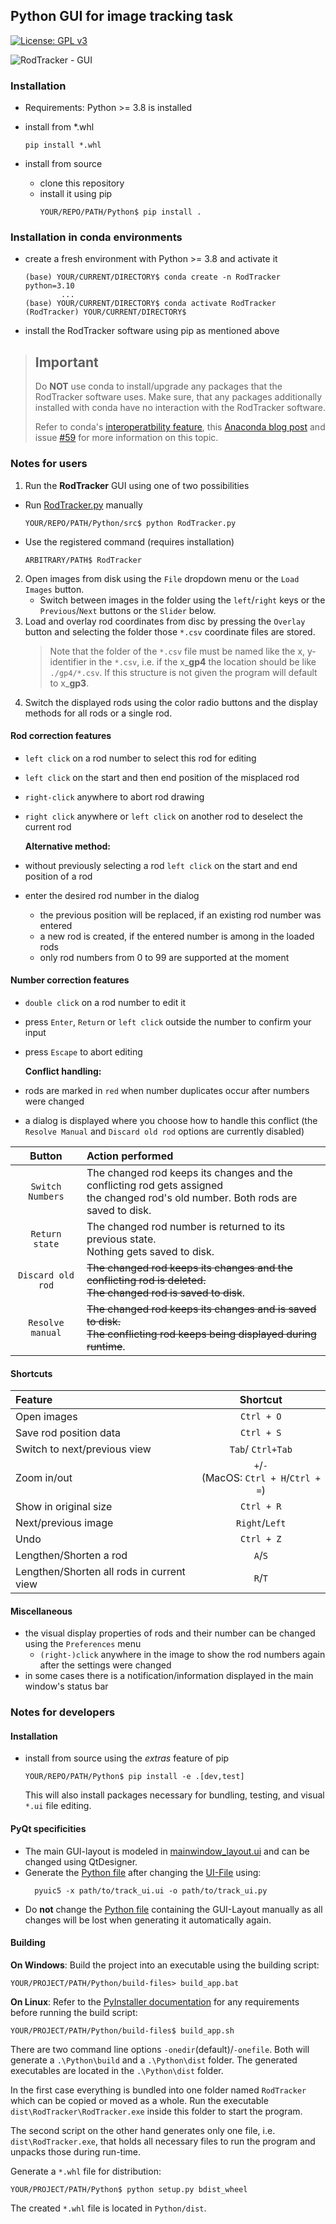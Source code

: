 ## Python GUI for image tracking task
[![License: GPL v3](https://img.shields.io/badge/License-GPLv3-blue.svg)](https://www.gnu.org/licenses/gpl-3.0)

![RodTracker - GUI](https://user-images.githubusercontent.com/34780470/141676583-2f294dec-a505-4b7e-a8b5-484af964ea09.png "RodTracker - GUI")

### Installation
- Requirements: Python >= 3.8 is installed

- install from *.whl
  ```shell
  pip install *.whl
  ```
- install from source
  - clone this repository
  - install it using pip 
    ```shell
    YOUR/REPO/PATH/Python$ pip install .
    ```
### Installation in conda environments
- create a fresh environment with Python >= 3.8 and activate it
  ```shell
  (base) YOUR/CURRENT/DIRECTORY$ conda create -n RodTracker python=3.10
          ...
  (base) YOUR/CURRENT/DIRECTORY$ conda activate RodTracker
  (RodTracker) YOUR/CURRENT/DIRECTORY$ 
  ```
- install the RodTracker software using pip as mentioned above


>## Important
> 
>Do **NOT** use conda to install/upgrade any packages that the RodTracker software uses. Make sure, that any packages additionally installed with conda have no interaction with the RodTracker software.
>
>Refer to conda's [interoperatbility feature](https://docs.conda.io/projects/conda/en/latest/user-guide/configuration/pip-interoperability.html?highlight=conda%20pip), this [Anaconda blog post](https://www.anaconda.com/blog/using-pip-in-a-conda-environment) and issue [#59](https://github.com/ANP-Granular/Track_Gui/issues/59) for more information on this topic.

### Notes for users
1. Run the **RodTracker** GUI using one of two possibilities
  - Run [RodTracker.py](./Python/src/RodTracker/RodTracker.py) manually
    ```shell
    YOUR/REPO/PATH/Python/src$ python RodTracker.py
    ```
  - Use the registered command (requires installation)
    ```shell
    ARBITRARY/PATH$ RodTracker
    ```

2. Open images from disk using the `File` dropdown menu or the `Load 
   Images` button.
   - Switch between images in the folder using the `left`/`right` keys or the 
    `Previous`/`Next` buttons or the `Slider` below.
3. Load and overlay rod coordinates from disc by pressing the `Overlay` button 
   and selecting the folder those `*.csv` coordinate files are stored.
   > Note that the folder of the `*.csv` file must be named like the x,
   > y-identifier in the `*.csv`, i.e. if the x_**gp4** the location should 
   > be like `./gp4/*.csv`. If this structure is not given the program will 
   > default to x_**gp3**.
4. Switch the displayed rods using the color radio buttons and the display 
   methods for all rods or a single rod. 
 
#### Rod correction features
- `left click` on a rod number to select this rod for editing
- `left click` on the start and then end position of the misplaced rod 
- `right-click` anywhere to abort rod drawing
- `right click` anywhere or `left click` on another rod to deselect the 
  current rod
  
    **Alternative method:**
- without previously selecting a rod `left click` on the start and end 
  position of a rod
- enter the desired rod number in the dialog
    - the previous position will be replaced, if an existing rod number 
          was entered
    - a new rod is created, if the entered number is among in the loaded rods
    - only rod numbers from 0 to 99 are supported at the moment
  
  
#### Number correction features
- `double click` on a rod number to edit it
- press `Enter`, `Return` or `left click` outside the number to confirm 
  your input
- press `Escape` to abort editing 
  
    **Conflict handling:**
- rods are marked in `red` when number duplicates occur after numbers were 
  changed   
- a dialog is displayed where you choose how to handle this conflict (the 
  `Resolve Manual` and `Discard old rod` options are currently disabled)

|      Button       | Action performed                                                                                                                          |
|:-----------------:|:------------------------------------------------------------------------------------------------------------------------------------------|
| `Switch Numbers`  | The changed rod keeps its changes and the conflicting  rod gets assigned <br />the changed rod's old number. Both rods are saved to disk. |
|  `Return state`   | The changed rod number is returned to its previous state. <br />Nothing gets saved to disk.                                               |
| `Discard old rod` | ~~The changed rod keeps its changes and the conflicting rod is deleted. <br /> The changed rod is saved to disk~~.                        |
| `Resolve manual`  | ~~The changed rod keeps its changes and is saved to disk. <br /> The conflicting rod keeps being displayed during runtime~~.              |

#### Shortcuts
| Feature                      |                   Shortcut                    |
|:-----------------------------|:---------------------------------------------:|
| Open images                  |                  `Ctrl + O`                   |
| Save rod position data       |                  `Ctrl + S`                   |
| Switch to next/previous view |               `Tab`/ `Ctrl+Tab`               |
| Zoom in/out                  | `+`/`-` <br /> (MacOS: `Ctrl + H`/`Ctrl + =`) |
| Show in original size        |                  `Ctrl + R`                   |
| Next/previous image          |                `Right`/`Left`                 |
| Undo                         |                  `Ctrl + Z`                   |
| Lengthen/Shorten a rod       |                    `A`/`S`                    |
| Lengthen/Shorten all rods in current view    |                    `R`/`T`                    |

#### Miscellaneous
- the visual display properties of rods and their number can be changed 
  using the `Preferences` menu
  - `(right-)click` anywhere in the image to show the rod numbers again 
    after the settings were changed
- in some cases there is a notification/information displayed in the main 
  window's status bar

### Notes for developers
#### Installation
- install from source using the *extras* feature of pip
  ```shell
  YOUR/REPO/PATH/Python$ pip install -e .[dev,test]
  ```
  This will also install packages necessary for bundling, testing, and visual `*.ui` file editing.

#### PyQt specificities
- The main GUI-layout is modeled in 
  [mainwindow_layout.ui](Python/src/RodTracker/ui/mainwindow_layout.ui) and can be changed 
  using QtDesigner. 
- Generate the [Python file](Python/src/RodTracker/ui/mainwindow_layout.py) after changing the
  [UI-File](Python/src/RodTracker/ui/mainwindow_layout.ui) using:
  ```shell
    pyuic5 -x path/to/track_ui.ui -o path/to/track_ui.py
    ```
- Do **not** change the [Python file](Python/src/RodTracker/ui/mainwindow_layout.py) 
  containing the GUI-Layout manually as all changes will be lost when 
  generating it automatically again.
  
#### Building
**On Windows**: Build the project into an executable using the building script:
```shell
YOUR/PROJECT/PATH/Python/build-files> build_app.bat
```
**On Linux**: Refer to the [PyInstaller documentation](https://pyinstaller.org/en/stable/requirements.html#gnu-linux) for any requirements before running the build script:
```shell
YOUR/PROJECT/PATH/Python/build-files$ build_app.sh
```

There are two command line options `-onedir`(default)/`-onefile`. 
Both will generate a `.\Python\build` and a `.\Python\dist` folder. 
The generated executables are located in the `.\Python\dist` folder.

In the first case everything is bundled into one folder named `RodTracker` 
which can be copied or moved as a whole. Run the executable
`dist\RodTracker\RodTracker.exe` inside this folder to start the program.

The second script on the other hand generates only one file, i.e. 
`dist\RodTracker.exe`, that holds all necessary files to run the program 
and unpacks those during run-time.

Generate a `*.whl` file for distribution:
```shell
YOUR/PROJECT/PATH/Python$ python setup.py bdist_wheel
```
The created `*.whl` file is located in `Python/dist`.